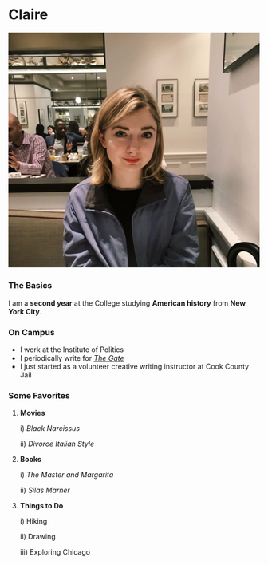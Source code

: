 # Claire
![](IMG_9936.png)

### The Basics
I am a **second year** at the College studying **American history** from **New York City**.

### On Campus
- I work at the Institute of Politics
- I periodically write for [*The Gate*](http://uchicagogate.com/contributor/claire-potter/)
- I just started as a volunteer creative writing instructor at Cook County Jail

### Some Favorites
1. **Movies** 

    i) *Black Narcissus* 
    
    ii) *Divorce Italian Style* 
  
2. **Books** 

    i) *The Master and Margarita* 
    
    ii) *Silas Marner* 
  
3. **Things to Do** 

    i) Hiking 
    
    ii) Drawing 
    
    iii) Exploring Chicago 
  
  
  
